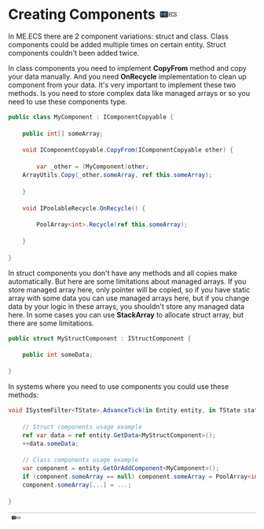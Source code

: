 # Creating Components [![](Logo-Tiny.png)](/../../#glossary)
In ME.ECS there are 2 component variations: struct and class. Class components could be added multiple times on certain entity. Struct components couldn't been added twice.

In class components you need to implement **CopyFrom** method and copy your data manually. And you need **OnRecycle** implementation to clean up component from your data. It's very important to implement these two methods. Is you need to store complex data like managed arrays or so you need to use these components type.
```csharp
public class MyComponent : IComponentCopyable {
        
    public int[] someArray;

    void IComponentCopyable.CopyFrom(IComponentCopyable other) {

        var _other = (MyComponent)other;
	ArrayUtils.Copy(_other.someArray, ref this.someArray);

    }
       
    void IPoolableRecycle.OnRecycle() {

        PoolArray<int>.Recycle(ref this.someArray);

    }

}
```

In struct components you don't have any methods and all copies make automatically. But here are some limitations about managed arrays. If you store managed array here, only pointer will be copied, so if you have static array with some data you can use managed arrays here, but if you change data by your logic in these arrays, you shouldn't store any managed data here. In some cases you can use **StackArray** to allocate struct array, but there are some limitations.
```csharp
public struct MyStructComponent : IStructComponent {
        
    public int someData;

}
```

In systems where you need to use components you could use these methods:
```csharp
void ISystemFilter<TState>.AdvanceTick(in Entity entity, in TState state, in float deltaTime) {
        
    // Struct components usage example
    ref var data = ref entity.GetData<MyStructComponent>();
    ++data.someData;
    
    // Class components usage example
    var component = entity.GetOrAddComponent<MyComponent>();
    if (component.someArray == null) component.someArray = PoolArray<int>.Spawn(10);
    component.someArray[...] = ...;

}
```

[![](Footer.png)](/../../#glossary)

